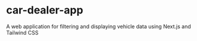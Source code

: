 # car-dealer-app
A web application for filtering and displaying vehicle data using Next.js and Tailwind CSS
